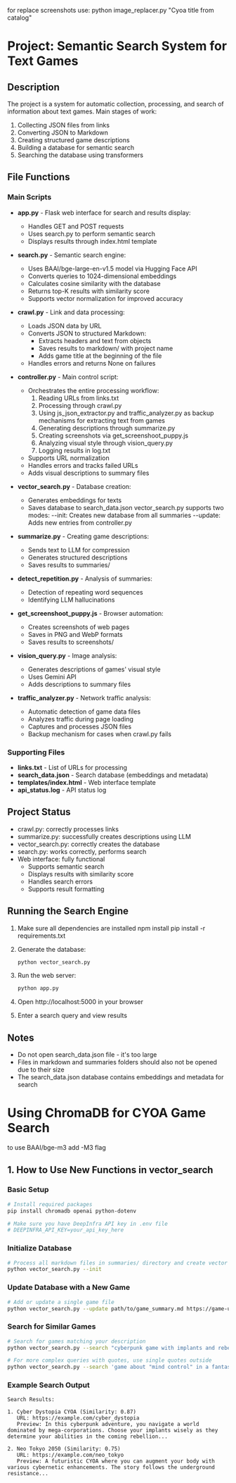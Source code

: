 for replace screenshots use:    python image_replacer.py "Cyoa title from catalog"    




# Project: Semantic Search System for Text Games

## Description
The project is a system for automatic collection, processing, and search of information about text games. Main stages of work:
1. Collecting JSON files from links
2. Converting JSON to Markdown
3. Creating structured game descriptions
4. Building a database for semantic search
5. Searching the database using transformers

## File Functions

### Main Scripts
  
- **app.py** - Flask web interface for search and results display:
  - Handles GET and POST requests
  - Uses search.py to perform semantic search
  - Displays results through index.html template

- **search.py** - Semantic search engine:
  - Uses BAAI/bge-large-en-v1.5 model via Hugging Face API
  - Converts queries to 1024-dimensional embeddings
  - Calculates cosine similarity with the database
  - Returns top-K results with similarity score
  - Supports vector normalization for improved accuracy

- **crawl.py** - Link and data processing:
  - Loads JSON data by URL
  - Converts JSON to structured Markdown:
    - Extracts headers and text from objects
    - Saves results to markdown/ with project name
    - Adds game title at the beginning of the file
  - Handles errors and returns None on failures

- **controller.py** - Main control script:
  - Orchestrates the entire processing workflow:
    1. Reading URLs from links.txt
    2. Processing through crawl.py
    3. Using js_json_extractor.py and traffic_analyzer.py as backup mechanisms for extracting text from games
    4. Generating descriptions through summarize.py
    5. Creating screenshots via get_screenshoot_puppy.js
    6. Analyzing visual style through vision_query.py
    7. Logging results in log.txt
  - Supports URL normalization
  - Handles errors and tracks failed URLs
  - Adds visual descriptions to summary files

- **vector_search.py** - Database creation:
  - Generates embeddings for texts
  - Saves database to search_data.json
  vector_search.py supports two modes:
--init: Creates new database from all summaries
--update: Adds new entries from controller.py

- **summarize.py** - Creating game descriptions:
  - Sends text to LLM for compression
  - Generates structured descriptions
  - Saves results to summaries/

- **detect_repetition.py** - Analysis of summaries:
  - Detection of repeating word sequences
  - Identifying LLM hallucinations

- **get_screenshoot_puppy.js** - Browser automation:
  - Creates screenshots of web pages
  - Saves in PNG and WebP formats
  - Saves results to screenshots/

- **vision_query.py** - Image analysis:
  - Generates descriptions of games' visual style
  - Uses Gemini API
  - Adds descriptions to summary files

- **traffic_analyzer.py** - Network traffic analysis:
  - Automatic detection of game data files
  - Analyzes traffic during page loading
  - Captures and processes JSON files
  - Backup mechanism for cases when crawl.py fails

### Supporting Files
- **links.txt** - List of URLs for processing
- **search_data.json** - Search database (embeddings and metadata)
- **templates/index.html** - Web interface template
- **api_status.log** - API status log

## Project Status
- crawl.py: correctly processes links
- summarize.py: successfully creates descriptions using LLM
- vector_search.py: correctly creates the database
- search.py: works correctly, performs search
- Web interface: fully functional
  - Supports semantic search
  - Displays results with similarity score
  - Handles search errors
  - Supports result formatting

## Running the Search Engine
1. Make sure all dependencies are installed
npm install
pip install -r requirements.txt

2. Generate the database:
   ```bash
   python vector_search.py
   ```
3. Run the web server:
   ```bash
   python app.py
   ```
4. Open http://localhost:5000 in your browser
5. Enter a search query and view results

## Notes
- Do not open search_data.json file - it's too large
- Files in markdown and summaries folders should also not be opened due to their size
- The search_data.json database contains embeddings and metadata for search













# Using ChromaDB for CYOA Game Search

to use BAAI/bge-m3 add -M3 flag

## 1. How to Use New Functions in vector_search

### Basic Setup
```bash
# Install required packages
pip install chromadb openai python-dotenv

# Make sure you have DeepInfra API key in .env file
# DEEPINFRA_API_KEY=your_api_key_here
```

### Initialize Database
```bash
# Process all markdown files in summaries/ directory and create vector database
python vector_search.py --init
```

### Update Database with a New Game
```bash
# Add or update a single game file
python vector_search.py --update path/to/game_summary.md https://game-url.com
```

### Search for Similar Games
```bash
# Search for games matching your description
python vector_search.py --search "cyberpunk game with implants and rebellion"

# For more complex queries with quotes, use single quotes outside
python vector_search.py --search 'game about "mind control" in a fantasy setting'
```

### Example Search Output
```
Search Results:

1. Cyber Dystopia CYOA (Similarity: 0.87)
   URL: https://example.com/cyber_dystopia
   Preview: In this cyberpunk adventure, you navigate a world dominated by mega-corporations. Choose your implants wisely as they determine your abilities in the coming rebellion...

2. Neo Tokyo 2050 (Similarity: 0.75)
   URL: https://example.com/neo_tokyo
   Preview: A futuristic CYOA where you can augment your body with various cybernetic enhancements. The story follows the underground resistance...
``` 